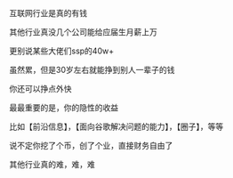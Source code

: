互联网行业是真的有钱

其他行业真没几个公司能给应届生月薪上万

更别说某些大佬们ssp的40w+

虽然累，但是30岁左右就能挣到别人一辈子的钱

你还可以挣点外快

最最重要的是，你的隐性的收益

比如【前沿信息】，【面向谷歌解决问题的能力】，【圈子】，等等

说不定你挖了个币，创了个业，直接财务自由了

其他行业真的难，难，难